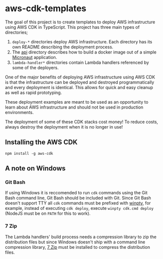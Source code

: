 # aws-cdk-templates

The goal of this project is to create templates to deploy AWS infrastructure using AWS CDK in TypeScript. This project has three main types of directories;

1. `deploy-*` directories deploy AWS infrastructure. Each directory has its own README describing the deployment process.
2. The [api](api) directory describes how to build a docker image out of a simple [Micronaut](https://micronaut.io/) application.
3. `lambda-handler*` directories contain Lambda handlers referenced by some of the deployers.

One of the major benefits of deploying AWS infrastructure using AWS CDK is that the infrastructure can be deployed and destroyed programmatically and every deployment is identical. This allows for quick and easy cleanup as well as rapid prototyping.

These deployment examples are meant to be used as an opportunity to learn about AWS infrastructure and should not be used in production environments.

The deployment of some of these CDK stacks cost money! To reduce costs, always destroy the deployment when it is no longer in use!

## Installing the AWS CDK

`npm install -g aws-cdk`

## A note on Windows

### Git Bash

If using Windows it is reccomended to run `cdk` commands using the Git Bash command line, Git Bash should be included with Git. Since Git Bash doesn't support TTY all `cdk` commands must be prefixed with [winpty](https://github.com/rprichard/winpty), for example, instead of executing `cdk deploy`, execute `winpty cdk.cmd deploy` (NodeJS must be on `PATH` for this to work).

### 7 Zip

The Lambda handlers' build process needs a compression library to zip the distribution files but since Windows doesn't ship with a command line compression library, [7 Zip](https://www.7-zip.org/) must be installed to compress the distribution files.